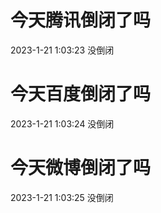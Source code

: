 # 今天腾讯倒闭了吗

2023-1-21 1:03:23 没倒闭

# 今天百度倒闭了吗

2023-1-21 1:03:24 没倒闭

# 今天微博倒闭了吗

2023-1-21 1:03:25 没倒闭

